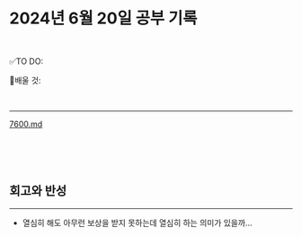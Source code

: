 # 2024년 6월 20일 공부 기록 

<br>

✅TO DO: 




💭배울 것:


<br>

---

[7600.md](..%2F..%2F..%2FAlgorithm%2FSolvedProblem%2F%EB%9E%9C%EB%8D%A4%EB%A7%88%EB%9D%BC%ED%86%A4%2F%EC%BD%94%EC%8A%A4003%2F7600%2F7600.md)


<br><br><br>





## 회고와 반성

---

- 열심히 해도 아무런 보상을 받지 못하는데 열심히 하는 의미가 있을까...